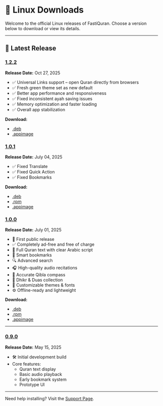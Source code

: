 # 🐧 Linux Downloads

Welcome to the official Linux releases of FastiQuran. Choose a version below to download or view its details.

---

## 🚀 Latest Release

<a id="1.2.2"></a>

### [1.2.2](#1.2.2)

**Release Date:** Oct 27, 2025

- ✅ Universal Links support – open Quran directly from browsers
- ✅ Fresh green theme set as new default
- ✅ Better app performance and responsiveness
- ✅ Fixed inconsistent ayah saving issues
- ✅ Memory optimization and faster loading
- ✅ Overall app stabilization

**Download:**

- [.deb](https://github.com/Flagodna-Developer/fastiquran/releases/download/v1.2.2/fastiquran-1.2.2+100202-linux.deb)
- [.appimage](https://github.com/Flagodna-Developer/fastiquran/releases/download/v1.2.2/fastiquran-1.2.2+100202-linux.AppImage)

<a id="1.0.1"></a>

### [1.0.1](#1.0.1)

**Release Date:** July 04, 2025

- ✅ Fixed Translate
- ✅ Fixed Quick Action
- ✅ Fixed Bookmarks

**Download:**

- [.deb](https://github.com/Flagodna-Developer/fastiquran/releases/download/v1.0.1/fastiquran-1.0.1+100001-linux.deb)
- [.rpm](https://github.com/Flagodna-Developer/fastiquran/releases/download/v1.0.1/fastiquran-1.0.1+100001-linux.rpm)
- [.appimage](https://github.com/Flagodna-Developer/fastiquran/releases/download/v1.0.1/fastiquran-1.0.1+100001-linux.AppImage)

### [1.0.0](#1.0.0)

<a id="1.0.0"></a>
**Release Date:** July 01, 2025

- 🎉 First public release
- ✅ Completely ad-free and free of charge
- 📖 Full Quran text with clear Arabic script
- 🔖 Smart bookmarks
- 🔍 Advanced search
- 🎧 High-quality audio recitations
- 🧭 Accurate Qibla compass
- 📿 Dhikr & Duas collection
- 🎨 Customizable themes & fonts
- ⚙️ Offline-ready and lightweight

**Download:**

- [.deb](https://github.com/Flagodna-Developer/fastiquran/releases/download/v1.0.0/fastiquran-1.0.0+1-linux.deb)
- [.rpm](https://github.com/Flagodna-Developer/fastiquran/releases/download/v1.0.0/fastiquran-1.0.0+1-linux.rpm)
- [.appimage](https://github.com/Flagodna-Developer/fastiquran/releases/download/v1.0.0/fastiquran-1.0.0+1-linux.AppImage)

---

### [0.9.0](#0.9.0)

<a id="0.9.0"></a>
**Release Date:** May 15, 2025

- 🛠️ Initial development build
- Core features:
  - Quran text display
  - Basic audio playback
  - Early bookmark system
  - Prototype UI

---

Need help installing? Visit the [Support Page](https://flagodna.com/contact).
